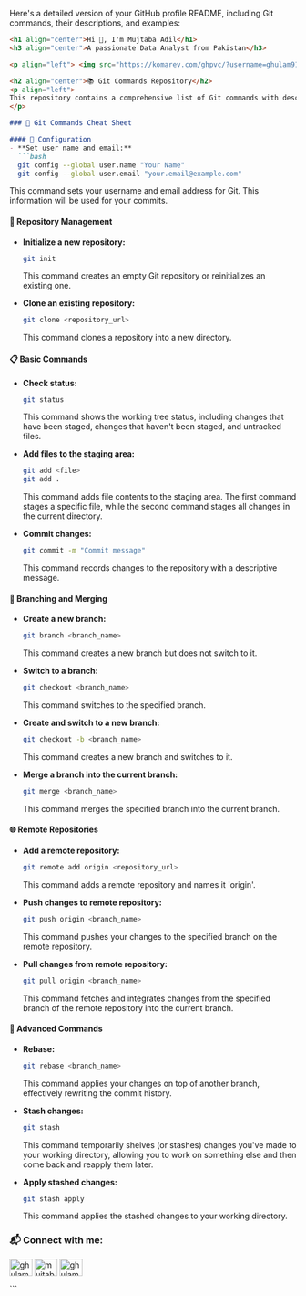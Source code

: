 Here's a detailed version of your GitHub profile README, including Git commands, their descriptions, and examples:

```markdown
<h1 align="center">Hi 👋, I'm Mujtaba Adil</h1>
<h3 align="center">A passionate Data Analyst from Pakistan</h3>

<p align="left"> <img src="https://komarev.com/ghpvc/?username=ghulam913-adil&label=Profile%20views&color=0e75b6&style=flat" alt="ghulam913-adil" /> </p>

<h2 align="center">📚 Git Commands Repository</h2>
<p align="left">
This repository contains a comprehensive list of Git commands with descriptions and usage examples. Whether you're new to Git or an experienced user, these commands will help you manage your projects effectively.
</p>

### 🌟 Git Commands Cheat Sheet

#### 🔧 Configuration
- **Set user name and email:**
  ```bash
  git config --global user.name "Your Name"
  git config --global user.email "your.email@example.com"
  ```
  This command sets your username and email address for Git. This information will be used for your commits.

#### 📂 Repository Management
- **Initialize a new repository:**
  ```bash
  git init
  ```
  This command creates an empty Git repository or reinitializes an existing one.

- **Clone an existing repository:**
  ```bash
  git clone <repository_url>
  ```
  This command clones a repository into a new directory.

#### 📋 Basic Commands
- **Check status:**
  ```bash
  git status
  ```
  This command shows the working tree status, including changes that have been staged, changes that haven't been staged, and untracked files.

- **Add files to the staging area:**
  ```bash
  git add <file>
  git add .
  ```
  This command adds file contents to the staging area. The first command stages a specific file, while the second command stages all changes in the current directory.

- **Commit changes:**
  ```bash
  git commit -m "Commit message"
  ```
  This command records changes to the repository with a descriptive message.

#### 🌿 Branching and Merging
- **Create a new branch:**
  ```bash
  git branch <branch_name>
  ```
  This command creates a new branch but does not switch to it.

- **Switch to a branch:**
  ```bash
  git checkout <branch_name>
  ```
  This command switches to the specified branch.

- **Create and switch to a new branch:**
  ```bash
  git checkout -b <branch_name>
  ```
  This command creates a new branch and switches to it.

- **Merge a branch into the current branch:**
  ```bash
  git merge <branch_name>
  ```
  This command merges the specified branch into the current branch.

#### 🌐 Remote Repositories
- **Add a remote repository:**
  ```bash
  git remote add origin <repository_url>
  ```
  This command adds a remote repository and names it 'origin'.

- **Push changes to remote repository:**
  ```bash
  git push origin <branch_name>
  ```
  This command pushes your changes to the specified branch on the remote repository.

- **Pull changes from remote repository:**
  ```bash
  git pull origin <branch_name>
  ```
  This command fetches and integrates changes from the specified branch of the remote repository into the current branch.

#### 🚀 Advanced Commands
- **Rebase:**
  ```bash
  git rebase <branch_name>
  ```
  This command applies your changes on top of another branch, effectively rewriting the commit history.

- **Stash changes:**
  ```bash
  git stash
  ```
  This command temporarily shelves (or stashes) changes you've made to your working directory, allowing you to work on something else and then come back and reapply them later.

- **Apply stashed changes:**
  ```bash
  git stash apply
  ```
  This command applies the stashed changes to your working directory.

<h3 align="left">📬 Connect with me:</h3>
<p align="left">
<a href="https://linkedin.com/in/ghulam-mujtaba-adil" target="blank"><img align="center" src="https://raw.githubusercontent.com/rahuldkjain/github-profile-readme-generator/master/src/images/icons/Social/linked-in-alt.svg" alt="ghulam mujtaba adil" height="30" width="40" /></a>
<a href="https://kaggle.com/mujtabaadil" target="blank"><img align="center" src="https://raw.githubusercontent.com/rahuldkjain/github-profile-readme-generator/master/src/images/icons/Social/kaggle.svg" alt="mujtabaadil" height="30" width="40" /></a>
<a href="https://fb.com/ghulam mujtaba adil" target="blank"><img align="center" src="https://raw.githubusercontent.com/rahuldkjain/github-profile-readme-generator/master/src/images/icons/Social/facebook.svg" alt="ghulam mujtaba adil" height="30" width="40" /></a>
</p>
```
